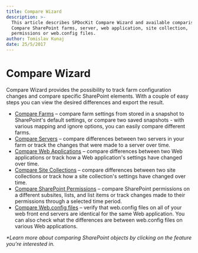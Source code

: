 ```yaml
---
title: Compare Wizard
description: >-
  This article describes SPDocKit Compare Wizard and available comparison types.
  Compare SharePoint farms, server, web application, site collection,
  permissions or web.config files.
author: Tomislav Kunaj
date: 25/5/2017
---
```


# Compare Wizard

Compare Wizard provides the possibility to track farm configuration changes and compare specific SharePoint elements. With a couple of easy steps you can view the desired differences and export the result.

* [Compare Farms](compare-sharepoint-farms.md) – compare farm settings from stored in a snapshot to SharePoint's default settings, or compare two saved snapshots - with various mapping and ignore options, you can easily compare different farms.
* [Compare Servers](compare-servers.md) – compare differences between two servers in your farm or track the changes that were made to a server over time.
* [Compare Web Applications](compare-web-applications.md) – compare differences between two Web applications or track how a Web application's settings have changed over time.
* [Compare Site Collections](compare-site-collections.md) – compare differences between two site collections or track how a site collection's settings have changed over time.
* [Compare SharePoint Permissions](compare-sharepoint-permissions.md) – compare SharePoint permissions on a different subsites, lists, and list items or track changes made to their permissions through a selected time period.
* [Compare Web.config files](compare-web-config-files.md) – verify that web.config files on all of your web front end servers are identical for the same Web application. You can also check what the differences are between web.config files on various Web applications.

_\*Learn more about comparing SharePoint objects by clicking on the feature you're interested in._

